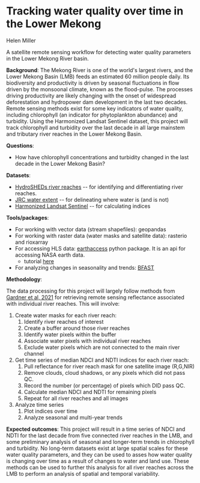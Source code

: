 # Tracking water quality over time in the Lower Mekong

Helen Miller

A satellite remote sensing workflow for detecting water quality parameters in the Lower Mekong River basin. 

__Background__: The Mekong River is one of the world's largest rivers, and the Lower Mekong Basin (LMB) feeds an estimated 60 million people daily. Its biodiversity and productivity is driven by seasonal fluctuations in flow driven by the monsoonal climate, known as the flood-pulse. The processes driving productivity are likely changing with the onset of widespread deforestation and hydropower dam development in the last two decades. Remote sensing methods exist for some key indicators of water quality, including chlorophyll (an indicator for phytoplankton abundance) and turbidity. Using the Harmonized Landsat Sentinel dataset, this project will track chlorophyll and turbidity over the last decade in all large mainstem and tributary river reaches in the Lower Mekong Basin. 

__Questions__:  
* How have chlorophyll concentrations and turbidity changed in the last decade in the Lower Mekong Basin?

__Datasets__: 
* [HydroSHEDs river reaches](https://www.hydrosheds.org/products/hydrorivers) -- for identifying and differentiating river reaches. 
* [JRC water extent](https://global-surface-water.appspot.com/download) -- for delineating where water is (and is not)
* [Harmonized Landsat Sentinel](https://hls.gsfc.nasa.gov/) -- for calculating indices

__Tools/packages__: 

* For working with vector data (stream shapefiles): geopandas
* For working with raster data (water masks and satellite data): rasterio and rioxarray
* For accessing HLS data: [earthaccess](https://github.com/nsidc/earthaccess/) python package. It is an api for accessing NASA earth data. 
    * tutorial [here](https://github.com/nasa/HLS-Data-Resources/blob/main/python/tutorials/HLS_Tutorial.ipynb)
* For analyzing changes in seasonality and trends: [BFAST](https://bfast2.github.io/) 


__Methodology__:

The data processing for this project will largely follow methods from [Gardner et al, 2021](https://agupubs.onlinelibrary.wiley.com/doi/10.1029/2020GL088946) for retrieving remote sensing reflectance associated with individual river reaches. This will involve: 

1. Create water masks for each river reach: 
    1. Identify river reaches of interest 
    1. Create a buffer around those river reaches
    1. Identify water pixels within the buffer
    1. Associate water pixels with individual river reaches
    1. Exclude water pixels which are not connected to the main river channel
1. Get time series of median NDCI and NDTI indices for each river reach: 
    1. Pull reflectance for river reach mask for one satellite image (R,G,NIR)
    1. Remove clouds, cloud shadows, or any pixels which did not pass QC. 
    1. Record the number (or percentage) of pixels which DID pass QC. 
    1. Calculate median NDCI and NDTI for remaining pixels
    1. Repeat for all river reaches and all images
1. Analyze time series
    1. Plot indices over time
    1. Analyze seasonal and multi-year trends

__Expected outcomes__:
This project will result in a time series of NDCI and NDTI for the last decade from five connected river reaches in the LMB, and some preliminary analysis of seasonal and longer-term trends in chlorophyll and turbidity. No long-term datasets exist at large spatial scales for these water quality parameters, and they can be used to asses how water quality is changing over time as a result of changes to water and land use. These methods can be used to further this analysis for all river reaches across the LMB to perform an analysis of spatial and temporal variability.



